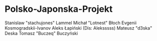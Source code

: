 # Polsko-Japonska-Projekt
Stanislaw "stachujones" Lammel
Michał "Lotnest" Błoch
Evgenii Kosmogradskii-Ivanov
Aleks Łapiński (Dis: Aleksssss)
Mateusz "d3ska" Deska
Tomasz "Buczeq" Buczyński
